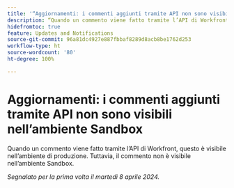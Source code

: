 ```yaml
---
title: '“Aggiornamenti: i commenti aggiunti tramite API non sono visibili nell’ambiente Sandbox”'
description: “Quando un commento viene fatto tramite l’API di Workfront, questo è visibile nell’ambiente di produzione.” Tuttavia, il commento non è visibile nell’ambiente Sandbox.         ”
hidefromtoc: true
feature: Updates and Notifications
source-git-commit: 96a81dc4927e887fbbaf8289d8acb8be1762d253
workflow-type: ht
source-wordcount: '80'
ht-degree: 100%

---
```



# Aggiornamenti: i commenti aggiunti tramite API non sono visibili nell’ambiente Sandbox

Quando un commento viene fatto tramite l’API di Workfront, questo è visibile nell’ambiente di produzione. Tuttavia, il commento non è visibile nell’ambiente Sandbox.

_Segnalato per la prima volta il martedì 8 aprile 2024._


